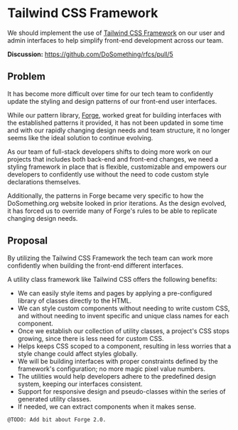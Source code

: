 # Tailwind CSS Framework

We should implement the use of [Tailwind CSS Framework](https://tailwindcss.com/) on our user and admin interfaces to help simplify front-end development across our team.

**Discussion:** <https://github.com/DoSomething/rfcs/pull/5>

## Problem

It has become more difficult over time for our tech team to confidently update the styling and design patterns of our front-end user interfaces.

While our pattern library, [Forge](https://github.com/DoSomething/forge), worked great for building interfaces with the established patterns it provided, it has not been updated in some time and with our rapidly changing design needs and team structure, it no longer seems like the ideal solution to continue evolving.

As our team of full-stack developers shifts to doing more work on our projects that includes both back-end and front-end changes, we need a styling framework in place that is flexible, customizable and empowers our developers to confidently use without the need to code custom style declarations themselves.

Additionally, the patterns in Forge became very specific to how the DoSomething.org website looked in prior iterations. As the design evolved, it has forced us to override many of Forge's rules to be able to replicate changing design needs.

## Proposal

By utilizing the Tailwind CSS Framework the tech team can work more confidently when building the front-end different interfaces.

A utility class framework like Tailwind CSS offers the following benefits:

- We can easily style items and pages by applying a pre-configured library of classes directly to the HTML.
- We can style custom components without needing to write custom CSS, and without needing to invent specific and unique class names for each component.
- Once we establish our collection of utility classes, a project's CSS stops growing, since there is less need for custom CSS.
- Helps keeps CSS scoped to a component, resulting in less worries that a style change could affect styles globally.
- We will be building interfaces with proper constraints defined by the framework's configuration; no more magic pixel value numbers.
- The utilities would help developers adhere to the predefined design system, keeping our interfaces consistent.
- Support for responsive design and pseudo-classes within the series of generated utility classes.
- If needed, we can extract components when it makes sense.

`@TODO: Add bit about Forge 2.0.`
